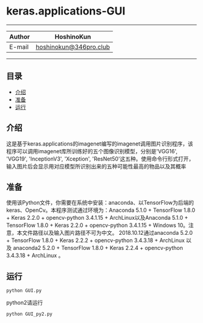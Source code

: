 # keras.applications-GUI

****
|Author|HoshinoKun|
|---|---
|E-mail|hoshinokun@346pro.club
****

## 目录
* [介绍](#介绍)
* [准备](#准备)
* [运行](#运行)

介绍
------
这是基于keras.applications的imagenet编写的imagenet调用图片识别程序，该程序可以调用imagenet库所训练好的五个图像识别模型，分别是'VGG16', 'VGG19', 'InceptionV3', 'Xception', 'ResNet50'这五种。使用命令行形式打开，输入图片后会显示用对应模型所识别出来的五种可能性最高的物品以及其概率

准备
------
使用该Python文件，你需要在系统中安装：anaconda、以TensorFlow为后端的keras、OpenCv。本程序测试通过环境为：Anaconda 5.1.0 + TensorFlow 1.8.0 + Keras 2.2.0 + opencv-python 3.4.1.15 + ArchLinux以及Anaconda 5.1.0 + TensorFlow 1.8.0 + Keras 2.2.0 + opencv-python 3.4.1.15 + Windows 10。注意，本文件路径以及输入图片路径不可为中文。 
2018.10.12通过anaconda 5.2.0 + TensorFlow 1.8.0 + Keras 2.2.2 + opencv-python 3.4.3.18 + ArchLinux 以及 anaconda2 5.2.0 + TensorFlow 1.8.0 + Keras 2.2.4 + opencv-python 3.4.3.18 + ArchLinux 。

运行
------
```
python GUI.py
```

python2请运行

```
python GUI_py2.py
```